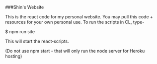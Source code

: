 ###Shin's Website

This is the react code for my personal website. You may pull this code + resources for your own personal use. To run the scripts in CL, type-

$ npm run site

This will start the react-scripts. 

(Do not use npm start - that will only run the node server for Heroku hosting)

